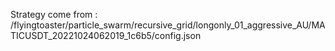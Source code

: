 Strategy come from : /flyingtoaster/particle_swarm/recursive_grid/longonly_01_aggressive_AU/MATICUSDT_20221024062019_1c6b5/config.json